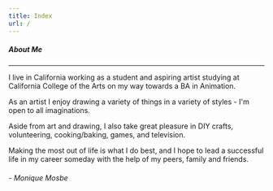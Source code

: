 ```yaml
---
title: Index
url: /
---
```

##### About Me

- - -

I live in California working as a student and aspiring artist studying at California College of the Arts on my way towards a BA in Animation.

As an artist I enjoy drawing a variety of things in a variety of styles - I'm open to all imaginations.

Aside from art and drawing, I also take great pleasure in DIY crafts, volunteering, cooking/baking, games, and television.

Making the most out of life is what I do best, and I hope to lead a successful life in my career someday with the help of my peers, family and friends.

###### \- Monique Mosbe
